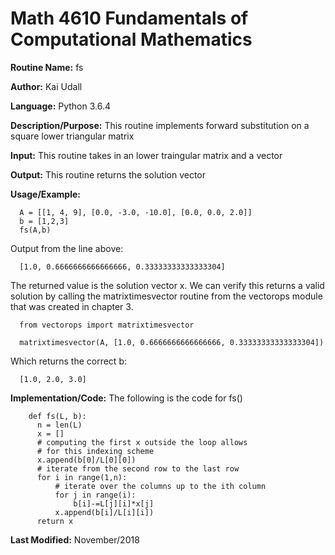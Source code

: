 # Math 4610 Fundamentals of Computational Mathematics

**Routine Name:**           fs

**Author:** Kai Udall

**Language:** Python 3.6.4

**Description/Purpose:** This routine implements forward substitution on a square lower triangular matrix

**Input:** This routine takes in an lower traingular matrix and a vector

**Output:** This routine returns the solution vector

**Usage/Example:**

      A = [[1, 4, 9], [0.0, -3.0, -10.0], [0.0, 0.0, 2.0]]
      b = [1,2,3]
      fs(A,b)

Output from the line above:

      [1.0, 0.6666666666666666, 0.33333333333333304]

The returned value is the solution vector x. We can verify this returns a valid solution by calling the matrixtimesvector routine from the vectorops module that was created in chapter 3.

      from vectorops import matrixtimesvector
      
      matrixtimesvector(A, [1.0, 0.6666666666666666, 0.33333333333333304])
    
Which returns the correct b:
      
      [1.0, 2.0, 3.0]
          

**Implementation/Code:** The following is the code for fs()

        def fs(L, b):
          n = len(L)
          x = []
          # computing the first x outside the loop allows
          # for this indexing scheme
          x.append(b[0]/L[0][0])
          # iterate from the second row to the last row
          for i in range(1,n):
              # iterate over the columns up to the ith column
              for j in range(i):
                  b[i]-=L[j][i]*x[j]
              x.append(b[i]/L[i][i])
          return x    
      
**Last Modified:** November/2018
